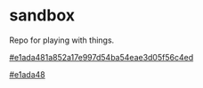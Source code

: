 # sandbox
Repo for playing with things.

[#e1ada481a852a17e997d54ba54eae3d05f56c4ed](commit/e1ada481a852a17e997d54ba54eae3d05f56c4ed)

[#e1ada48](https://github.com/loomchild/sandbox/commit/e1ada481a852a17e997d54ba54eae3d05f56c4ed)
